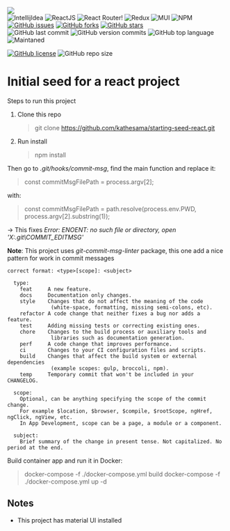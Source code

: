 <link rel="stylesheet" href="https://use.fontawesome.com/releases/v5.15.2/css/all.css" integrity="sha384-vSIIfh2YWi9wW0r9iZe7RJPrKwp6bG+s9QZMoITbCckVJqGCCRhc+ccxNcdpHuYu" crossorigin="anonymous">

[<img src="https://img.shields.io/badge/Linkedin-kathesama-blue?style=for-the-badge&logo=linkedin">](https://www.linkedin.com/in/kathesama)
<br>
![IntellijIdea](https://img.shields.io/badge/Made%20for-IntellijIdea-1f425f.svg?style=for-the-badge)
![ReactJS](https://img.shields.io/badge/-ReactJS-blue?logo=react&logoColor=white&style=for-the-badge)
![React Router](https://img.shields.io/badge/React_Router-CA4245?style=for-the-badge&logo=react-router&logoColor=white)!
![Redux](https://img.shields.io/badge/redux-%23593d88.svg?style=for-the-badge&logo=redux&logoColor=white)
![MUI](https://img.shields.io/badge/MUI-%230081CB.svg?style=for-the-badge&logo=material-ui&logoColor=white)
![NPM](https://img.shields.io/badge/NPM-%23000000.svg?style=for-the-badge&logo=npm&logoColor=white)
<br>
[![GitHub issues](https://img.shields.io/github/issues/kathesama/starting-seed-react?style=plastic)](https://github.com/kathesama/starting-seed-react/issues)
[![GitHub forks](https://img.shields.io/github/forks/kathesama/starting-seed-react?style=plastic)](https://github.com/kathesama/starting-seed-react/network)
[![GitHub stars](https://img.shields.io/github/stars/kathesama/starting-seed-react?style=plastic)](https://github.com/kathesama/starting-seed-react/stargazers)
<br>
![GitHub last commit](https://img.shields.io/github/last-commit/kathesama/starting-seed-react?color=red&style=plastic)
![GitHub version commits](https://img.shields.io/github/commits-since/kathesama/starting-seed-react/V2.0.0.svg?color=yellow&style=plastic)
![GitHub top language](https://img.shields.io/github/languages/top/kathesama/starting-seed-react?style=plastic)
<br>
![Maintaned](https://img.shields.io/badge/Maintained%3F-yes-green.svg?style=plastic)

[comment]: <> (![OWASP]&#40;https://img.shields.io/badge/OWASP%3F-yes-green.svg?style=plastic&#41;)

[comment]: <> (![CleanCode]&#40;https://img.shields.io/badge/CleanCode%3F-yes-green.svg?style=plastic&#41;)
[![GitHub license](https://img.shields.io/github/license/kathesama/starting-seed-react?style=plastic)](https://github.com/kathesama/starting-seed-react/blob/main/LICENSE)
![GitHub repo size](https://img.shields.io/github/repo-size/kathesama/starting-seed-react?style=plastic)
<br>

# Initial seed for a react project

Steps to run this project

1. Clone this repo
   > git clone https://github.com/kathesama/starting-seed-react.git
2. Run install
   > npm install

Then go to _.git/hooks/commit-msg_, find the main function and replace it:

> const commitMsgFilePath = process.argv[2];

with:

> const commitMsgFilePath = path.resolve(process.env.PWD, process.argv[2].substring(1));

-> This fixes _Error: ENOENT: no such file or directory, open 'X:\.git\COMMIT_EDITMSG'_

**Note**: This project uses _git-commit-msg-linter_ package, this one add a nice pattern for work in commit messages<br>

```
correct format: <type>[scope]: <subject>

  type:
    feat     A new feature.
    docs     Documentation only changes.
    style    Changes that do not affect the meaning of the code
              (white-space, formatting, missing semi-colons, etc).
    refactor A code change that neither fixes a bug nor adds a feature.
    test     Adding missing tests or correcting existing ones.
    chore    Changes to the build process or auxiliary tools and
              libraries such as documentation generation.
    perf     A code change that improves performance.
    ci       Changes to your CI configuration files and scripts.
    build    Changes that affect the build system or external dependencies
              (example scopes: gulp, broccoli, npm).
    temp     Temporary commit that won't be included in your CHANGELOG.

  scope:
    Optional, can be anything specifying the scope of the commit change.
    For example $location, $browser, $compile, $rootScope, ngHref, ngClick, ngView, etc.
    In App Development, scope can be a page, a module or a component.

  subject:
    Brief summary of the change in present tense. Not capitalized. No period at the end.
```

Build container app and run it in Docker:
> docker-compose -f ./docker-compose.yml build
> docker-compose -f ./docker-compose.yml up -d

## Notes

* This project has material UI installed